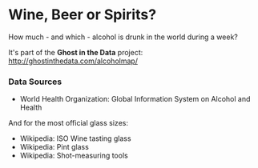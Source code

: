 Wine, Beer or Spirits?
========

How much - and which - alcohol is drunk in the world during a week?

It's part of the **Ghost in the Data** project: http://ghostinthedata.com/alcoholmap/

### Data Sources

- World Health Organization: Global Information System on Alcohol and Health

And for the most official glass sizes:
- Wikipedia: ISO Wine tasting glass
- Wikipedia: Pint glass
- Wikipedia: Shot-measuring tools
